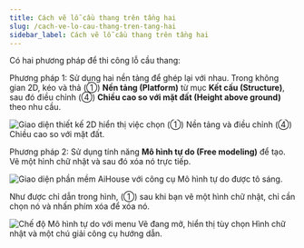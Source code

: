 ```yaml
---
title: Cách vẽ lỗ cầu thang trên tầng hai
slug: /cach-ve-lo-cau-thang-tren-tang-hai
sidebar_label: Cách vẽ lỗ cầu thang trên tầng hai
---
```


Có hai phương pháp để thi công lỗ cầu thang:

Phương pháp 1: Sử dụng hai nền tảng để ghép lại với nhau. Trong không gian 2D, kéo và thả (①) **Nền tảng (Platform)** từ mục **Kết cấu (Structure)**, sau đó điều chỉnh (④) **Chiều cao so với mặt đất (Height above ground)** theo nhu cầu.

![Giao diện thiết kế 2D hiển thị việc chọn (①) Nền tảng và điều chỉnh (④) Chiều cao so với mặt đất.](https://storage.googleapis.com/jegavn_kb/images/861d215a-67bd-4079-ab6c-001c5972e2dd.png)

Phương pháp 2: Sử dụng tính năng **Mô hình tự do (Free modeling)** để tạo. Vẽ một hình chữ nhật và sau đó xóa nó trực tiếp.

![Giao diện phần mềm AiHouse với công cụ Mô hình tự do được tô sáng.](https://storage.googleapis.com/jegavn_kb/images/27ce1439-2eb5-4a1e-9284-b6cda460fc74.png)

Như được chỉ dẫn trong hình, (①) sau khi bạn vẽ một hình chữ nhật, chỉ cần chọn nó và nhấn phím xóa để xóa nó.

![Chế độ Mô hình tự do với menu Vẽ đang mở, hiển thị tùy chọn Hình chữ nhật và một chú giải công cụ hướng dẫn.](https://storage.googleapis.com/jegavn_kb/images/1cf80d02-c153-4b91-a570-22f744bac259.png)